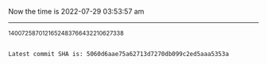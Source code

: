 Now the time is 2022-07-29 03:53:57 am

---

<small>1400725870121652483766432210627338</small>

```txt

Latest commit SHA is: 5060d6aae75a62713d7270db099c2ed5aaa5353a
```
